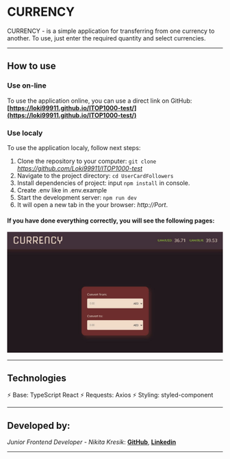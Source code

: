 # CURRENCY 

CURRENCY - is a simple application for transferring from one currency to another.
To use, just enter the required quantity and select currencies.
***

## How to use

### Use on-line

To use the application online, you can use a direct link on GitHub:
**[https://loki99911.github.io/ITOP1000-test/](https://loki99911.github.io/ITOP1000-test/)**
 

### Use localy

To use the application localy, follow next steps:

1. Clone the repository to your computer: `git clone` *https://github.com/Loki99911/ITOP1000-test*
2. Navigate to the project directory: `cd UserCardFollowers`
3. Install dependencies of project: input `npm install` in console.
4. Сreate .env like in .env.example
5. Start the development server: `npm run dev`
6. It will open a new tab in the your browser: *http://Port*.

#### If you have done everything correctly, you will see the following pages:
![Main page](/public/MainPage.JPG)
***

## Technologies
⚡️ Base:
TypeScript
React
⚡️ Requests:
Axios
⚡️ Styling:
styled-component

***

## Developed by:
_Junior Frontend Developer - Nikita Kresik_:
**[GitHub](https://github.com/Loki99911)**,
**[Linkedin](https://www.linkedin.com/feed/)**
***